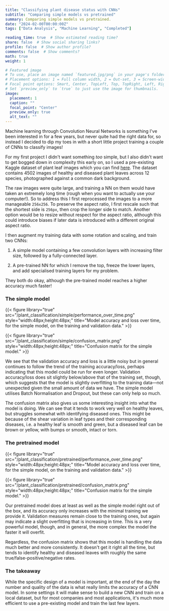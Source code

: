 ```yaml
---
title: "Classifying plant disease status with CNNs"
subtitle: "Comparing simple models vs pretrained"
summary: Comparing simple models vs pretrained.
date: "2024-02-00T00:00:00Z"
tags: ["Data Analysis", "Machine Learning", "Completed"]

reading_time: true  # Show estimated reading time?
share: false  # Show social sharing links?
profile: false  # Show author profile?
comments: false  # Show comments?
math: true
weight: 1

# Featured image
# To use, place an image named `featured.jpg/png` in your page's folder.
# Placement options: 1 = Full column width, 2 = Out-set, 3 = Screen-width
# Focal point options: Smart, Center, TopLeft, Top, TopRight, Left, Right, BottomLeft, Bottom, BottomRight
# Set `preview_only` to `true` to just use the image for thumbnails.
image:
  placement: 1
  caption: ""
  focal_point: "Center"
  preview_only: true
  alt_text: ""
---
```


Machine learning through Convolution Neural Networks is something I've been interested in for a few years, but never quite had the right data for, so instead I decided to dip my toes in with a short little project training a couple of CNNs to classify images!

For my first project I didn't want something *too* simple, but I also didn't want to get bogged down in complexity this early on, so I used a pre-existing Kaggle dataset of plant leaf images which you can find [here](https://www.kaggle.com/datasets/csafrit2/plant-leaves-for-image-classification). The dataset contains 4502 images of healthy and diseased plant leaves across 12 species, photographed against a common dark background.

The raw images were quite large, and training a NN on them would have taken an extremely long time (rough when you want to actually use your computer!). So to address this I first reprocessed the images to a more manageable `256x256`. To preserve the aspect ratio, I first rescale such that the shortest side is `256px`, then crop the longer side to match. Another option would be to resize without respect for the aspect ratio, although this could introduce biases if later data is introduced with a different original aspect ratio.

I then augment my training data with some rotation and scaling, and train two CNNs:

1. A simple model containing a few convolution layers with increasing filter size, followed by a fully-connected layer.

2. A pre-trained NN for which I remove the top, freeze the lower layers, and add specialised training layers for my problem.

They both do okay, although the pre-trained model reaches a higher accuracy much faster!

### The simple model

{{< figure library="true" src="/plant_classification/simple/performance_over_time.png" style="width:48px;height:48px;" title="Model accuracy and loss over time, for the simple model, on the training and validation data." >}}

{{< figure library="true" src="/plant_classification/simple/confusion_matrix.png" style="width:48px;height:48px;" title="Confusion matrix for the simple model." >}}

We see that the validation accuracy and loss is a little noisy but in general continues to follow the trend of the training accuracy/loss, perhaps indicating that this model could be run for even longer. Validation accuracy/loss does sit slightly below/above that of the training set, though, which suggests that the model is slightly overfitting to the training data—not unexpected given the small amount of data we have. The simple model utilises Batch Normalisation and Dropout, but these can only help so much.

The confusion matrix also gives us some interesting insight into what the model is doing. We can see that it tends to work very well on healthy leaves, but struggles somewhat with identifying diseased ones. This might be because of the shear variation in leaf types and their corresponding diseases, i.e. a healthy leaf is smooth and green, but a diseased leaf can be brown or yellow, with bumps or smooth, intact or torn.

### The pretrained model

{{< figure library="true" src="/plant_classification/pretrained/performance_over_time.png" style="width:48px;height:48px;" title="Model accuracy and loss over time, for the simple model, on the training and validation data." >}}

{{< figure library="true" src="/plant_classification/pretrained/confusion_matrix.png" style="width:48px;height:48px;" title="Confusion matrix for the simple model." >}}

Our pretrained model does at least as well as the simple model right out of the box, and its accuracy only increases with the minimal training we provide it. Validation measures remain close to the training ones, but again may indicate a slight overfitting that is increasing in time. This is a very powerful model, though, and in general, the more complex the model the faster it will overfit.

Regardless, the confusion matrix shows that this model is handling the data much better and more consistently. It doesn't get it right all the time, but tends to identify healthy and diseased leaves with roughly the same true/false-positive/negative rates.

### The takeaway

While the specific design of a model is important, at the end of the day the number and quality of the data is what really limits the accuracy of a CNN model. In some settings it will make sense to build a new CNN and train on a local dataset, but for most companies and most applications, it's much more efficient to use a pre-existing model and train the last few layers.
